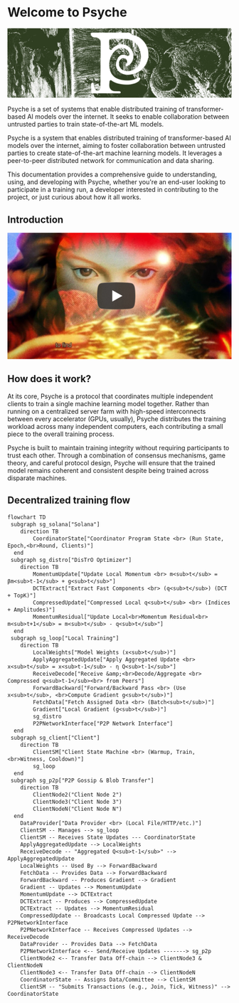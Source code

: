 # Welcome to Psyche

<p align="center" width="100%">
    <img src="./psyche.jpg">
</p>

Psyche is a set of systems that enable distributed training of transformer-based AI models over the internet. It seeks to enable collaboration between untrusted parties to train state-of-the-art ML models.

Psyche is a system that enables distributed training of transformer-based AI models over the internet, aiming to foster collaboration between untrusted parties to create state-of-the-art machine learning models.
It leverages a peer-to-peer distributed network for communication and data sharing.

This documentation provides a comprehensive guide to understanding, using, and developing with Psyche, whether you're an end-user looking to participate in a training run, a developer interested in contributing to the project, or just curious about how it all works.

## Introduction

<p align="center" width="100%">
    <a href="https://www.youtube.com/watch?v=XMWI3nDk48c">
        <img src="./psyche_youtube.png">
    </a>
</p>

## How does it work?

At its core, Psyche is a protocol that coordinates multiple independent clients to train a single machine learning model together. Rather than running on a centralized server farm with high-speed interconnects between every accelerator (GPUs, usually), Psyche distributes the training workload across many independent computers, each contributing a small piece to the overall training process.

Psyche is built to maintain training integrity without requiring participants to trust each other. Through a combination of consensus mechanisms, game theory, and careful protocol design, Psyche will ensure that the trained model remains coherent and consistent despite being trained across disparate machines.

## Decentralized training flow

```mermaid
flowchart TD
 subgraph sg_solana["Solana"]
    direction TB
        CoordinatorState["Coordinator Program State <br> (Run State, Epoch,<br>Round, Clients)"]
  end
 subgraph sg_distro["DisTrO Optimizer"]
    direction TB
        MomentumUpdate["Update Local Momentum <br> m<sub>t</sub> = βm<sub>t-1</sub> + g<sub>t</sub>"]
        DCTExtract["Extract Fast Components <br> (q<sub>t</sub>) (DCT + TopK)"]
        CompressedUpdate["Compressed Local q<sub>t</sub> <br> (Indices + Amplitudes)"]
        MomentumResidual["Update Local<br>Momentum Residual<br> m<sub>t+1</sub> = m<sub>t</sub> - q<sub>t</sub>"]
  end
 subgraph sg_loop["Local Training"]
    direction TB
        LocalWeights["Model Weights (x<sub>t</sub>)"]
        ApplyAggregatedUpdate["Apply Aggregated Update <br> x<sub>t</sub> = x<sub>t-1</sub> - η Q<sub>t-1</sub>"]
        ReceiveDecode["Receive &amp;<br>Decode/Aggregate <br> Compressed q<sub>t-1</sub><br> from Peers"]
        ForwardBackward["Forward/Backward Pass <br> (Use x<sub>t</sub>, <br>Compute Gradient g<sub>t</sub>)"]
        FetchData["Fetch Assigned Data <br> (Batch<sub>t</sub>)"]
        Gradient["Local Gradient (g<sub>t</sub>)"]
        sg_distro
        P2PNetworkInterface["P2P Network Interface"]
  end
 subgraph sg_client["Client"]
    direction TB
        ClientSM["Client State Machine <br> (Warmup, Train,<br>Witness, Cooldown)"]
        sg_loop
  end
 subgraph sg_p2p["P2P Gossip & Blob Transfer"]
    direction TB
        ClientNode2("Client Node 2")
        ClientNode3("Client Node 3")
        ClientNodeN("Client Node N")
  end
    DataProvider["Data Provider <br> (Local File/HTTP/etc.)"]
    ClientSM -- Manages --> sg_loop
    ClientSM -- Receives State Updates --- CoordinatorState
    ApplyAggregatedUpdate --> LocalWeights
    ReceiveDecode -- "Aggregated Q<sub>t-1</sub>" --> ApplyAggregatedUpdate
    LocalWeights -- Used By --> ForwardBackward
    FetchData -- Provides Data --> ForwardBackward
    ForwardBackward -- Produces Gradient --> Gradient
    Gradient -- Updates --> MomentumUpdate
    MomentumUpdate --> DCTExtract
    DCTExtract -- Produces --> CompressedUpdate
    DCTExtract -- Updates --> MomentumResidual
    CompressedUpdate -- Broadcasts Local Compressed Update --> P2PNetworkInterface
    P2PNetworkInterface -- Receives Compressed Updates --> ReceiveDecode
    DataProvider -- Provides Data --> FetchData
    P2PNetworkInterface <-- Send/Receive Updates -------> sg_p2p
    ClientNode2 <-- Transfer Data Off-chain --> ClientNode3 & ClientNodeN
    ClientNode3 <-- Transfer Data Off-chain --> ClientNodeN
    CoordinatorState -- Assigns Data/Committee --> ClientSM
    ClientSM -- "Submits Transactions (e.g., Join, Tick, Witness)" --> CoordinatorState
```
